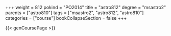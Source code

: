 +++
weight = 812
pokind = "PO2014"
title = "astro812"
degree = "msastro2"
parents = ["astro810"]
tags = ["msastro2", "astro812", "astro810"]
categories = ["course"]
bookCollapseSection = false
+++

{{< genCoursePage >}}
